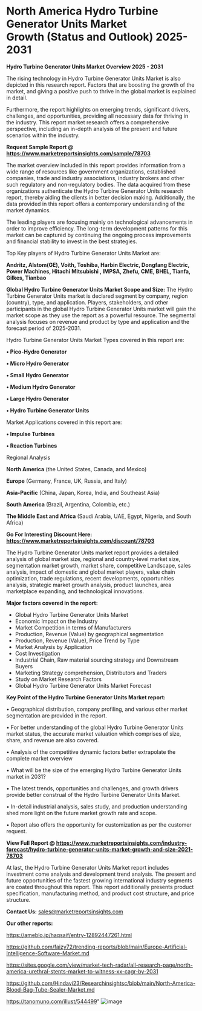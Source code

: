 # North America Hydro Turbine Generator Units Market Growth (Status and Outlook) 2025-2031

<Strong> Hydro Turbine Generator Units Market Overview 2025 - 2031</strong>

The rising technology in Hydro Turbine Generator Units Market is also depicted in this research report. Factors that are boosting the growth of the market, and giving a positive push to thrive in the global market is explained in detail.

Furthermore, the report highlights on emerging trends, significant drivers, challenges, and opportunities, providing all necessary data for thriving in the industry. This report market research offers a comprehensive perspective, including an in-depth analysis of the present and future scenarios within the industry.

<strong>Request Sample Report @ <a href=https://www.marketreportsinsights.com/sample/78703>https://www.marketreportsinsights.com/sample/78703</a></strong>

The market overview included in this report provides information from a wide range of resources like government organizations, established companies, trade and industry associations, industry brokers and other such regulatory and non-regulatory bodies. The data acquired from these organizations authenticate the Hydro Turbine Generator Units research report, thereby aiding the clients in better decision making. Additionally, the data provided in this report offers a contemporary understanding of the market dynamics.

The leading players are focusing mainly on technological advancements in order to improve efficiency. The long-term development patterns for this market can be captured by continuing the ongoing process improvements and financial stability to invest in the best strategies.

Top Key players of Hydro Turbine Generator Units Market are:

<strong>Andritz, Alstom(GE), Voith, Toshiba, Harbin Electric, Dongfang Electric, Power Machines, Hitachi Mitsubishi , IMPSA, Zhefu, CME, BHEL, Tianfa, Gilkes, Tianbao</strong>

<strong><b>Global Hydro Turbine Generator Units Market Scope and Size:</b></strong>
The Hydro Turbine Generator Units market is declared segment by company, region (country), type, and application. Players, stakeholders, and other participants in the global Hydro Turbine Generator Units market will gain the market scope as they use the report as a powerful resource. The segmental analysis focuses on revenue and product by type and application and the forecast period of 2025-2031.

Hydro Turbine Generator Units Market Types covered in this report are:

<strong>• Pico-Hydro Generator

• Micro Hydro Generator

• Small Hydro Generator

• Medium Hydro Generator

• Large Hydro Generator

• Hydro Turbine Generator Units</strong>

Market Applications covered in this report are:

<strong>• Impulse Turbines

• Reaction Turbines</strong> 

Regional Analysis

<strong>North America</strong> (the United States, Canada, and Mexico)

<strong>Europe</strong> (Germany, France, UK, Russia, and Italy)

<strong>Asia-Pacific</strong> (China, Japan, Korea, India, and Southeast Asia)

<strong>South America</strong> (Brazil, Argentina, Colombia, etc.)

<strong>The Middle East and Africa</strong> (Saudi Arabia, UAE, Egypt, Nigeria, and South Africa)

<strong>Go For Interesting Discount Here: <a href=https://www.marketreportsinsights.com/discount/78703>https://www.marketreportsinsights.com/discount/78703</a></strong>

The Hydro Turbine Generator Units market report provides a detailed analysis of global market size, regional and country-level market size, segmentation market growth, market share, competitive Landscape, sales analysis, impact of domestic and global market players, value chain optimization, trade regulations, recent developments, opportunities analysis, strategic market growth analysis, product launches, area marketplace expanding, and technological innovations.

<strong><b>Major factors covered in the report:</b></strong>
<ul>
  <li>Global Hydro Turbine Generator Units Market </li>
  <li>Economic Impact on the Industry</li>
  <li>Market Competition in terms of Manufacturers</li>
  <li>Production, Revenue (Value) by geographical segmentation</li>
  <li>Production, Revenue (Value), Price Trend by Type</li>
  <li>Market Analysis by Application</li>
  <li>Cost Investigation</li>
  <li>Industrial Chain, Raw material sourcing strategy and Downstream Buyers</li>
  <li>Marketing Strategy comprehension, Distributors and Traders</li>
  <li>Study on Market Research Factors</li>
  <li>Global Hydro Turbine Generator Units Market Forecast</li>
</ul>

<strong><b>Key Point of the Hydro Turbine Generator Units Market report:</b></strong>

• Geographical distribution, company profiling, and various other market segmentation are provided in the report.

• For better understanding of the global Hydro Turbine Generator Units market status, the accurate market valuation which comprises of size, share, and revenue are also covered.

• Analysis of the competitive dynamic factors better extrapolate the complete market overview

• What will be the size of the emerging Hydro Turbine Generator Units market in 2031?

• The latest trends, opportunities and challenges, and growth drivers provide better construal of the Hydro Turbine Generator Units Market.

• In-detail industrial analysis, sales study, and production understanding shed more light on the future market growth rate and scope.

• Report also offers the opportunity for customization as per the customer request.

<strong><b>View Full Report @ <a href=https://www.marketreportsinsights.com/industry-forecast/hydro-turbine-generator-units-market-growth-and-size-2021-78703>https://www.marketreportsinsights.com/industry-forecast/hydro-turbine-generator-units-market-growth-and-size-2021-78703</a></b></strong>


At last, the Hydro Turbine Generator Units Market report includes investment come analysis and development trend analysis. The present and future opportunities of the fastest growing international industry segments are coated throughout this report. This report additionally presents product specification, manufacturing method, and product cost structure, and price structure.

<strong>Contact Us:</strong>
sales@marketreportsinsights.com

<strong>Our other reports:</strong>

<a href=https://ameblo.jp/haqsaif/entry-12892447261.html>https://ameblo.jp/haqsaif/entry-12892447261.html</a>

<a href=https://github.com/faizy72/trending-reports/blob/main/Europe-Artificial-Intelligence-Software-Market.md>https://github.com/faizy72/trending-reports/blob/main/Europe-Artificial-Intelligence-Software-Market.md</a>

<a href=https://sites.google.com/view/market-tech-radar/all-research-page/north-america-urethral-stents-market-to-witness-xx-cagr-by-2031>https://sites.google.com/view/market-tech-radar/all-research-page/north-america-urethral-stents-market-to-witness-xx-cagr-by-2031</a>

<a href=https://github.com/Hindavi23/Researchinsightsc/blob/main/North-America-Blood-Bag-Tube-Sealer-Market.md>https://github.com/Hindavi23/Researchinsightsc/blob/main/North-America-Blood-Bag-Tube-Sealer-Market.md</a>

<a href=https://tanomuno.com/illust/544499>https://tanomuno.com/illust/544499</a>"
![image](https://github.com/user-attachments/assets/236f1e5a-2b66-4d9f-8116-4f4e18c0bdcc)
